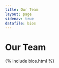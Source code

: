 ```yaml
---
title: Our Team
layout: page
sidenav: true
datafile: bios
---
```

<!--TODO: CSS for images and image tags -->
# Our Team

{% include bios.html %}

